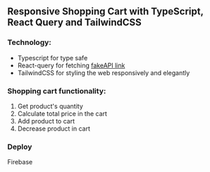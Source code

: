 ## Responsive Shopping Cart with TypeScript, React Query and TailwindCSS

### Technology:
* Typescript for type safe
* React-query for fetching [fakeAPI link](https://fakestoreapi.com/products)
* TailwindCSS for styling the web responsively and elegantly

### Shopping cart functionality:
1. Get product's quantity
1. Calculate total price in the cart
2. Add product to cart
3. Decrease product in cart


### Deploy
Firebase

